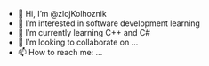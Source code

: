 - 👋 Hi, I’m @zlojKolhoznik
- 👀 I’m interested in software development learning
- 🌱 I’m currently learning C++ and C#
- 💞️ I’m looking to collaborate on ...
- 📫 How to reach me: ...

<!---
zlojKolhoznik/zlojKolhoznik is a ✨ special ✨ repository because its `README.md` (this file) appears on your GitHub profile.
You can click the Preview link to take a look at your changes.
--->
